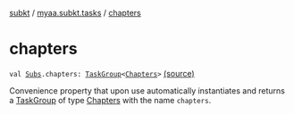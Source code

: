 [subkt](../index.md) / [myaa.subkt.tasks](index.md) / [chapters](./chapters.md)

# chapters

`val `[`Subs`](-subs/index.md)`.chapters: `[`TaskGroup`](-task-group/index.md)`<`[`Chapters`](-chapters/index.md)`>` [(source)](https://github.com/Myaamori/SubKt/blob/0.1.9/src/main/kotlin/myaa/subkt/tasks/asstasks.kt#L619)

Convenience property that upon use automatically instantiates and returns a
[TaskGroup](-task-group/index.md) of type [Chapters](-chapters/index.md) with the name `chapters`.

